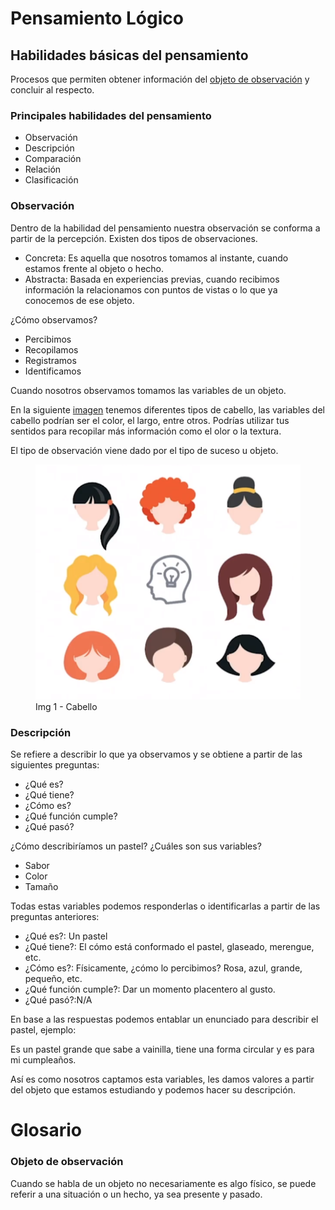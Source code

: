# Pensamiento Lógico

## Habilidades básicas del pensamiento

Procesos que permiten obtener información del [objeto de observación](#objeto-de-observación) y concluir al respecto.

### Principales habilidades del pensamiento

- Observación
- Descripción
- Comparación
- Relación
- Clasificación

### Observación

Dentro de la habilidad del pensamiento nuestra observación se conforma a partir de la percepción. Existen dos tipos de observaciones.

- Concreta: Es aquella que nosotros tomamos al instante, cuando estamos frente al objeto o hecho.
- Abstracta: Basada en experiencias previas, cuando recibimos información la relacionamos con puntos de vistas o lo que ya conocemos de ese objeto.

¿Cómo observamos?

- Percibimos
- Recopilamos
- Registramos
- Identificamos

Cuando nosotros observamos tomamos las variables de un objeto.

En la siguiente [imagen](#img1) tenemos diferentes tipos de cabello, las variables del cabello podrían ser el color, el largo, entre otros. Podrías utilizar tus sentidos para recopilar más información como el olor o la textura.

El tipo de observación viene dado por el tipo de suceso u objeto.

<figure>
    <img id="img1" src="assets/hair.png" alt="Hair"/>
    <figcaption>Img 1 - Cabello</figcaption>
</figure>

### Descripción

Se refiere a describir lo que ya observamos y se obtiene a partir de las siguientes preguntas:

- ¿Qué es?
- ¿Qué tiene?
- ¿Cómo es?
- ¿Qué función cumple?
- ¿Qué pasó?

¿Cómo describiríamos un pastel? ¿Cuáles son sus variables?

- Sabor
- Color
- Tamaño

Todas estas variables podemos responderlas o identificarlas a partir de las preguntas anteriores:

- ¿Qué es?: Un pastel
- ¿Qué tiene?: El cómo está conformado el pastel, glaseado, merengue, etc.
- ¿Cómo es?: Físicamente, ¿cómo lo percibimos? Rosa, azul, grande, pequeño, etc.
- ¿Qué función cumple?: Dar un momento placentero al gusto.
- ¿Qué pasó?:N/A

En base a las respuestas podemos entablar un enunciado para describir el pastel, ejemplo:

Es un pastel grande que sabe a vainilla, tiene una forma circular y es para mi cumpleaños.

Así es como nosotros captamos esta variables, les damos valores a partir del objeto que estamos estudiando y podemos hacer su descripción.

# Glosario

### Objeto de observación

Cuando se habla de un objeto no necesariamente es algo físico, se puede referir a una situación o un hecho, ya sea presente y pasado.